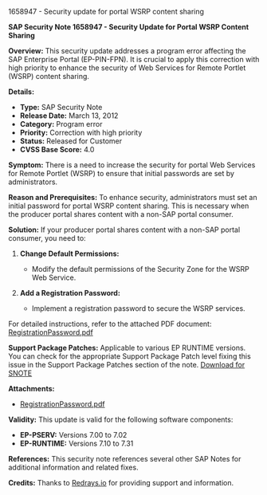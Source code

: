 1658947 - Security update for portal WSRP content sharing

**SAP Security Note 1658947 - Security Update for Portal WSRP Content Sharing**

**Overview:**
This security update addresses a program error affecting the SAP Enterprise Portal (EP-PIN-FPN). It is crucial to apply this correction with high priority to enhance the security of Web Services for Remote Portlet (WSRP) content sharing.

**Details:**
- **Type:** SAP Security Note
- **Release Date:** March 13, 2012
- **Category:** Program error
- **Priority:** Correction with high priority
- **Status:** Released for Customer
- **CVSS Base Score:** 4.0

**Symptom:**
There is a need to increase the security for portal Web Services for Remote Portlet (WSRP) to ensure that initial passwords are set by administrators.

**Reason and Prerequisites:**
To enhance security, administrators must set an initial password for portal WSRP content sharing. This is necessary when the producer portal shares content with a non-SAP portal consumer.

**Solution:**
If your producer portal shares content with a non-SAP portal consumer, you need to:

1. **Change Default Permissions:**
   - Modify the default permissions of the Security Zone for the WSRP Web Service.

2. **Add a Registration Password:**
   - Implement a registration password to secure the WSRP services.

For detailed instructions, refer to the attached PDF document: [RegistrationPassword.pdf](https://me.sap.com/sap/support/sapnotes/public/services/attachment.htm?iv_key=012006153200000568932011&iv_version=0002&iv_guid=BDBFC70FE75FCD42A7700888D7515AE7)

**Support Package Patches:**
Applicable to various EP RUNTIME versions. You can check for the appropriate Support Package Patch level fixing this issue in the Support Package Patches section of the note. [Download for SNOTE](https://notesdownloads.sap.com/note/0040000017350832017)

**Attachments:**
- [RegistrationPassword.pdf](https://me.sap.com/sap/support/sapnotes/public/services/attachment.htm?iv_key=012006153200000568932011&iv_version=0002&iv_guid=BDBFC70FE75FCD42A7700888D7515AE7)

**Validity:**
This update is valid for the following software components:
- **EP-PSERV:** Versions 7.00 to 7.02
- **EP-RUNTIME:** Versions 7.10 to 7.31

**References:**
This security note references several other SAP Notes for additional information and related fixes.

**Credits:**
Thanks to [Redrays.io](https://redrays.io) for providing support and information.
